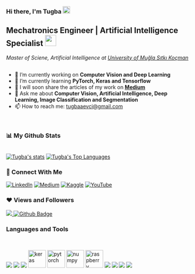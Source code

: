 ### **Hi there, I'm Tugba**   <img src="https://media.giphy.com/media/03J46HqtImZgQ0GkvF/source.gif"  width="20" height="20"> </br> 

## Mechatronics Engineer | Artificial Intelligence Specialist  <img src="https://media.giphy.com/media/H3kC4ZqqH1XJoK1sCZ/source.gif" width="30" height="30"> 
*Master of Sciene, Artificial Intelligence at <a href="https://mu.edu.tr/tr"> University of Muğla Sıtkı Koçman</a> <img src="https://media.giphy.com/media/Q8rO8ZtxxEu7gXeldr/source.gif" width="15" height="15">*
<br />

* :telescope:  I’m currently working on **Computer Vision and Deep Learning**
*  :seedling: I’m currently learning **PyTorch, Keras and Tensorflow**
* 📝  I will soon share the articles of my work on **<a href="https://medium.com/@tugbaaevci">Medium </a>**
* 💭 Ask me about **Computer Vision, Artificial Intelligence, Deep Learning, Image Classification and Segmentation**
* 📫 How to reach me: tugbaaevci@gmail.com
<br />


### :bar_chart: My Github Stats
</br>
<a href="https://github.com/tugbaevci/github-readme-stats"><img alt="Tugba's stats" src="https://github-readme-stats.vercel.app/api?username=tugbaevci&show_icons=true&count_private=true&theme=react&hide_border=true&bg_color=0D1117"></a>
<a href="https://github.com/tugbaevci/github-readme-stats"><img alt="Tugba's Top Languages" src="https://github-readme-stats.vercel.app/api/top-langs/?username=tugbaevci&langs_count=8&count_private=true&theme=react&hide_border=true&bg_color=0D1117"></a>

</br>

### :handshake: Connect With Me

[![LinkedIn](https://img.shields.io/badge/tugbaaevci-%230077B5.svg?]style=for-the-badge&logo=linkedin&logoColor=white)](https://www.linkedin.com/in/tuğba-evci-075a1b15b/)
[![Medium](https://img.shields.io/badge/@tugaaevci-12100E?]style=for-the-badge&logo=medium&logoColor=white)](https://medium.com/@tugbaaevci)
[![Kaggle](https://img.shields.io/badge/tugbaevci-%231DA1F2.svg?]style=for-the-badge&logo=kaggle&logoColor=white)](https://www.kaggle.com/tugbaevci)
[![YouTube](https://img.shields.io/badge/tugbaevci-%23FF0000.svg?]style=for-the-badge&logo=YouTube&logoColor=white)](https://www.youtube.com/channel/UCcxoO-x1rV1hr-yv8CK8duw)
</br>
### ❤️ Views and Followers

<a href="https://github.com/tugbaevci/github-profile-views-counter"><img src="https://komarev.com/ghpvc/?username=tugbaevci">
<a href="https://github.com/tugbaevci?tab=followers"><img src="https://img.shields.io/github/followers/tugbaevci?label=Followers&style=social" alt="Github Badge"></a>
</br>

### Languages and Tools
<br/>
<p align="left">
<a href="https://www.tensorflow.org/" target="_blank"><img src="https://img.icons8.com/color/48/000000/tensorflow.png"/></a>
<a href="https://www.python.org" target="_blank"><img src="https://img.icons8.com/color/48/000000/python--v1.png"/></a>
<a href="https://opencv.org"><img src="https://img.icons8.com/color/48/000000/opencv.png"/></a>
<a href="https://keras.io"><img src="https://upload.wikimedia.org/wikipedia/commons/a/ae/Keras_logo.svg" alt="keras" width="48" height="48"></a>
<a href="https://pytorch.org"><img src="https://pytorch.org/assets/images/pytorch-logo.png" alt="pytorch" witdh="48" height="48"></a>
<a href="https://pydata.org/project/numpy/"> <img src="https://pydata.org/wp-content/uploads/2016/07/numpy-logo-300.png" alt="numpy" witdt="48" height="48"></a>
<a href="https://www.raspberrypi.com/products/raspberry-pi-4-model-b/"><img src="https://www.pifors.com/pifors.com/wp-content/uploads/2021/01/www.pifors.com-ekransizmonitorsuz-ve-klavyesiz-raspberry-pi-bir-wifi-agina-ve-internete-nasil-baglanir.png" alt="raspberry" width="48" height="48"></a>
<a><img src="https://img.icons8.com/color/48/000000/c-plus-plus-logo.png"/></a>
<a><img src="https://img.icons8.com/color/48/000000/c-sharp-logo.png"/></a>
<a target="_blank"><img src="https://img.icons8.com/external-soft-fill-juicy-fish/60/000000/external-sql-servers-and-networks-soft-fill-soft-fill-juicy-fish.png"/></a>
<a target="_blank"><img src="https://img.icons8.com/color/48/000000/git.png"/></a>



<br />
